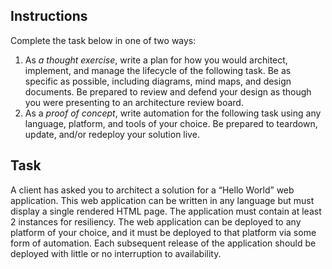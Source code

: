 ## Instructions
Complete the task below in one of two ways:
1. As *a thought exercise*, write a plan for how you would architect, implement, and manage the lifecycle of the following task. Be as specific as possible, including diagrams, mind maps, and design documents. Be prepared to review and defend your design as though you were presenting to an architecture review board.
1. As a *proof of concept*, write automation for the following task using any language, platform, and tools of your choice. Be prepared to teardown, update, and/or redeploy your solution live.

## Task
A client has asked you to architect a solution for a “Hello World” web application. This web application can be written in any language but must display a single rendered HTML page. The application must contain at least 2 instances for resiliency. The web application can be deployed to any platform of your choice, and it must be deployed to that platform via some form of automation. Each subsequent release of the application should be deployed with little or no interruption to availability.
